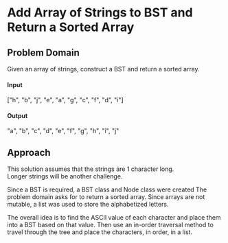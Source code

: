 # Add Array of Strings to BST and Return a Sorted Array

## Problem Domain
Given an array of strings, construct a BST and return a sorted 
array.

#### Input
["h", "b", "j", "e", "a", "g", "c", "f", "d", "i"]
#### Output
"a", "b", "c", "d", "e", "f", "g", "h", "i", "j"

## Approach
This solution assumes that the strings are 1 character long.  
Longer strings will be another challenge.

Since a BST is required, a BST class and Node class were created 
The problem domain asks for to return a sorted array.  Since 
arrays are not mutable, a list was used to store the alphabetized 
letters.

The overall idea is to find the ASCII value of each character 
and place them into a BST based on that value.  Then use an 
in-order traversal method to travel through the tree and place 
the characters, in order, in a list.